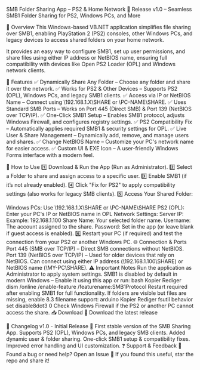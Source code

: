 SMB Folder Sharing App – PS2 & Home Network
📢 Release v1.0 – Seamless SMB1 Folder Sharing for PS2, Windows PCs, and More

📌 Overview
This Windows-based VB.NET application simplifies file sharing over SMB1, enabling PlayStation 2 (PS2) consoles, other Windows PCs, and legacy devices to access shared folders on your home network.

It provides an easy way to configure SMB1, set up user permissions, and share files using either IP address or NetBIOS name, ensuring full compatibility with devices like Open PS2 Loader (OPL) and Windows network clients.

🔹 Features
✅ Dynamically Share Any Folder – Choose any folder and share it over the network.
✅ Works for PS2 & Other Devices – Supports PS2 (OPL), Windows PCs, and legacy SMB1 clients.
✅ Access via IP or NetBIOS Name – Connect using \\192.168.1.X\SHARE or \\PC-NAME\SHARE.
✅ Uses Standard SMB Ports – Works on Port 445 (Direct SMB) & Port 139 (NetBIOS over TCP/IP).
✅ One-Click SMB1 Setup – Enables SMB1 protocol, adjusts Windows Firewall, and configures registry settings.
✅ PS2 Compatibility Fix – Automatically applies required SMB1 & security settings for OPL.
✅ Live User & Share Management – Dynamically add, remove, and manage users and shares.
✅ Change NetBIOS Name – Customize your PC's network name for easier access.
✅ Custom UI & EXE Icon – A user-friendly Windows Forms interface with a modern feel.

🔧 How to Use
1️⃣ Download & Run the App (Run as Administrator).
2️⃣ Select a Folder to share and assign access to a specific user.
3️⃣ Enable SMB1 (if it’s not already enabled).
4️⃣ Click "Fix for PS2" to apply compatibility settings (also works for legacy SMB clients).
5️⃣ Access Your Shared Folder:

Windows PCs: Use \\192.168.1.X\SHARE or \\PC-NAME\SHARE
PS2 (OPL): Enter your PC's IP or NetBIOS name in OPL Network Settings:
Server IP: Example: 192.168.1.100
Share Name: Your selected folder name.
Username: The account assigned to the share.
Password: Set in the app (or leave blank if guest access is enabled). 6️⃣ Restart your PC (if required) and test the connection from your PS2 or another Windows PC.
🌐 Connection & Ports
Port 445 (SMB over TCP/IP) – Direct SMB connections without NetBIOS.
Port 139 (NetBIOS over TCP/IP) – Used for older devices that rely on NetBIOS.
Can connect using either IP address (\\192.168.1.100\SHARE) or NetBIOS name (\\MY-PC\SHARE).
⚠️ Important Notes
Run the application as Administrator to apply system settings.
SMB1 is disabled by default in modern Windows – Enable it using this app or run:
bash
Kopier
Rediger
dism /online /enable-feature /featurename:SMB1Protocol
Restart required after enabling SMB1 for full functionality.
If folders are visible but files are missing, enable 8.3 filename support:
arduino
Kopier
Rediger
fsutil behavior set disable8dot3 0
Check Windows Firewall if the PS2 or another PC cannot access the share.
📥 Download
🔗 Download the latest release

📜 Changelog
v1.0 - Initial Release
🎉 First stable version of the SMB Sharing App.
Supports PS2 (OPL), Windows PCs, and legacy SMB clients.
Added dynamic user & folder sharing.
One-click SMB1 setup & compatibility fixes.
Improved error handling and UI customization.
❓ Support & Feedback
💬 Found a bug or need help? Open an Issue
🌟 If you found this useful, star the repo and share it!

